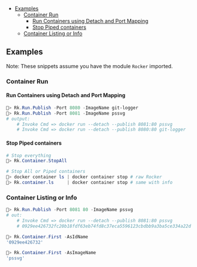 - [Examples](#examples)
  - [Container Run](#container-run)
    - [Run Containers using Detach and Port Mapping](#run-containers-using-detach-and-port-mapping)
    - [Stop Piped containers](#stop-piped-containers)
  - [Container Listing or Info](#container-listing-or-info)

## Examples

Note: These snippets assume you have the module `Rocker` imported.

### Container Run

#### Run Containers using Detach and Port Mapping

```ps1
🐒> Rk.Run.Publish -Port 8080 -ImageName git-logger
🐒> Rk.Run.Publish -Port 8081 -ImageName pssvg
# output: 
    # Invoke Cmd => docker run --detach --publish 8081:80 pssvg
    # Invoke Cmd => docker run --detach --publish 8080:80 git-logger
```

#### Stop Piped containers

```ps1
# Stop everything
🐒> Rk.Container.StopAll

# Stop All or Piped containers
🐒> docker container ls | docker container stop # raw Rocker
🐒> Rk.container.ls     | docker container stop # same with info
```

### Container Listing or Info
```ps1
🐒> Rk.Run.Publish -Port 8081 80 -ImageName pssvg
# out:
    # Invoke Cmd => docker run --detach --publish 8081:80 pssvg
    # 0929ee426732fc20b18fdf63eb74fd8c37eca5596123cbdbb9a3ba5ce334a22d

🐒> Rk.Container.First -AsIdName
'0929ee426732'

🐒> Rk.Container.First -AsImageName
'pssvg'
```